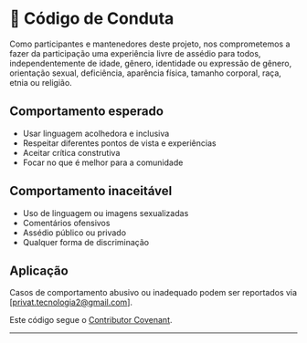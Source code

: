 # 📜 Código de Conduta

Como participantes e mantenedores deste projeto, nos comprometemos a fazer da participação uma experiência livre de assédio para todos, independentemente de idade, gênero, identidade ou expressão de gênero, orientação sexual, deficiência, aparência física, tamanho corporal, raça, etnia ou religião.

## Comportamento esperado

- Usar linguagem acolhedora e inclusiva
- Respeitar diferentes pontos de vista e experiências
- Aceitar crítica construtiva
- Focar no que é melhor para a comunidade

## Comportamento inaceitável

- Uso de linguagem ou imagens sexualizadas
- Comentários ofensivos
- Assédio público ou privado
- Qualquer forma de discriminação

## Aplicação

Casos de comportamento abusivo ou inadequado podem ser reportados via [privat.tecnologia2@gmail.com].

Este código segue o [Contributor Covenant](https://www.contributor-covenant.org/pt-br/version/2/1/code_of_conduct/).

---